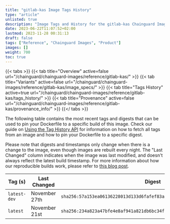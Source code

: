 ```yaml
---
title: "gitlab-kas Image Tags History"
type: "article"
unlisted: true
description: "Image Tags and History for the gitlab-kas Chainguard Image"
date: 2023-06-22T11:07:52+02:00
lastmod: 2023-11-28 00:31:13
draft: false
tags: ["Reference", "Chainguard Images", "Product"]
images: []
weight: 700
toc: true
---
```


{{< tabs >}}
{{< tab title="Overview" active=false url="/chainguard/chainguard-images/reference/gitlab-kas/" >}}
{{< tab title="Variants" active=false url="/chainguard/chainguard-images/reference/gitlab-kas/image_specs/" >}}
{{< tab title="Tags History" active=true url="/chainguard/chainguard-images/reference/gitlab-kas/tags_history/" >}}
{{< tab title="Provenance" active=false url="/chainguard/chainguard-images/reference/gitlab-kas/provenance_info/" >}}
{{</ tabs >}}

The following table contains the most recent tags and digests that can be used to pin your Dockerfile to a specific build of this image. Check our guide on [Using the Tag History API](/chainguard/chainguard-images/using-the-tag-history-api/) for information on how to fetch all tags from an image and how to pin your Dockerfile to a specific digest.

Please note that digests and timestamps only change when there is a change to the image, even though images are rebuilt every night. The "Last Changed" column indicates when the image was last modified, and doesn't always reflect the latest build timestamp. For more information about how our reproducible builds work, please refer to [this blog post](https://www.chainguard.dev/unchained/reproducing-chainguards-reproducible-image-builds).

| Tag (s)       | Last Changed  | Digest                                                                    |
|---------------|---------------|---------------------------------------------------------------------------|
|  `latest-dev` | November 27th | `sha256:57a153ea06136228013d133d6fafef83a143c2421da0ea3d5206a37d7d07113c` |
|  `latest`     | November 21st | `sha256:234a823a47bfe4e8af941a821db6bc34f1b259a919235106933253e761d2c10f` |

